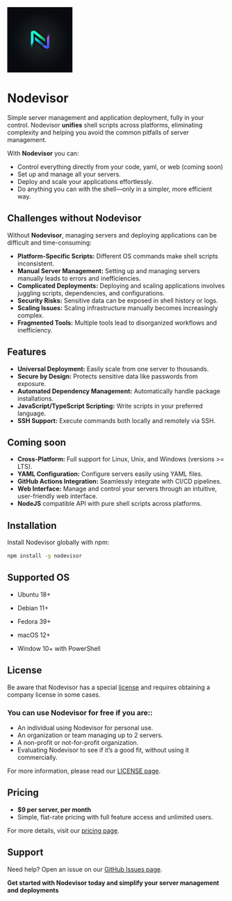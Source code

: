 <picture>
  <img alt="Nodevisor Logo" width="150px" src="https://github.com/nodevisor/logo/raw/main/nodevisor.png">
</picture>

# Nodevisor

Simple server management and application deployment, fully in your control.
Nodevisor **unifies** shell scripts across platforms, eliminating complexity and helping you avoid the common pitfalls of server management.

With **Nodevisor** you can:

- Control everything directly from your code, yaml, or web (coming soon)
- Set up and manage all your servers.
- Deploy and scale your applications effortlessly.
- Do anything you can with the shell—only in a simpler, more efficient way.

## Challenges without Nodevisor

Without **Nodevisor**, managing servers and deploying applications can be difficult and time-consuming:

- **Platform-Specific Scripts:** Different OS commands make shell scripts inconsistent.
- **Manual Server Management:** Setting up and managing servers manually leads to errors and inefficiencies.
- **Complicated Deployments:** Deploying and scaling applications involves juggling scripts, dependencies, and configurations.
- **Security Risks:** Sensitive data can be exposed in shell history or logs.
- **Scaling Issues:** Scaling infrastructure manually becomes increasingly complex.
- **Fragmented Tools:** Multiple tools lead to disorganized workflows and inefficiency.

## Features

- **Universal Deployment:** Easily scale from one server to thousands.
- **Secure by Design:** Protects sensitive data like passwords from exposure.
- **Automated Dependency Management:** Automatically handle package installations.
- **JavaScript/TypeScript Scripting:** Write scripts in your preferred language.
- **SSH Support:** Execute commands both locally and remotely via SSH.

## Coming soon

- **Cross-Platform:** Full support for Linux, Unix, and Windows (versions >= LTS).
- **YAML Configuration:** Configure servers easily using YAML files.
- **GitHub Actions Integration:** Seamlessly integrate with CI/CD pipelines.
- **Web Interface:** Manage and control your servers through an intuitive, user-friendly web interface.
- **NodeJS** compatible API with pure shell scripts across platforms.

## Installation

Install Nodevisor globally with npm:

```bash
npm install -g nodevisor
```

## Supported OS

- Ubuntu 18+
- Debian 11+
- Fedora 39+

- macOS 12+

- Window 10+ with PowerShell

## License

Be aware that Nodevisor has a special [license](https://github.com/nodevisor/nodevisor/blob/main/LICENSE.md) and requires obtaining a company license in some cases.

### You can use Nodevisor for free if you are::

- An individual using Nodevisor for personal use.
- An organization or team managing up to 2 servers.
- A non-profit or not-for-profit organization.
- Evaluating Nodevisor to see if it’s a good fit, without using it commercially.

For more information, please read our [LICENSE page](https://github.com/nodevisor/nodevisor/blob/main/LICENSE.md).

## Pricing

- **$9 per server, per month**
- Simple, flat-rate pricing with full feature access and unlimited users.

For more details, visit our [pricing page](https://www.nodevisor.com/pricing).

## Support

Need help? Open an issue on our [GitHub Issues page](https://github.com/nodevisor/nodevisor/issues/new?title=Help%20needed%3A%20Question%20about%20Nodevisor&labels=question).

**Get started with Nodevisor today and simplify your server management and deployments**
